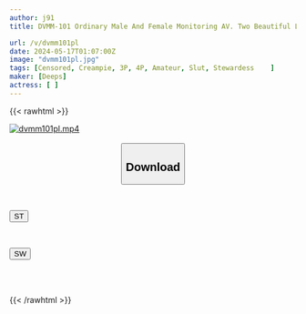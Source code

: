 ```yaml
---
author: j91
title: DVMM-101 Ordinary Male And Female Monitoring AV. Two Beautiful Legged Cabin Attendants And Best Friends Try Their First 5-point Erotic Attack! 2 While Being Tongue-tied, Both Nipples Are Teased And The Testicles Are Rubbed To Stop The Pre-cum From Dripping! The CAs, Whose Slutty Hearts Have Sprouted From The Reaction Of The Writhing Man, Pull Out The Small Fry's Cock One After Another! Dick...

url: /v/dvmm101pl
date: 2024-05-17T01:07:00Z
image: "dvmm101pl.jpg"
tags: [Censored, Creampie, 3P, 4P, Amateur, Slut, Stewardess	]
maker: [Deeps]
actress: [ ]
---
```



{{< rawhtml >}}

<div class="video" data-videoid="VywOARVaaQSKRXo">
    <a href="javascript:;">
        <img src="/v/dvmm101pl/dvmm101pl.jpg" width="WIDTH" height="HEIGHT" alt="dvmm101pl.mp4" loading="lazy">
    </a>
</div>

<script type="text/javascript" src="https://j91.asia/asset/on-demand-st.js"></script>

<br>
  <link rel="stylesheet" href="https://j91.asia/asset/bs5.css">
  
  <center>
  <button class="btn btn-primary" type="button" data-bs-toggle="collapse" data-bs-target=".multi-collapse" aria-expanded="false" aria-controls="multiCollapseExample1 multiCollapseExample2"><h2>Download</h2></button></center>
</p>
<div class="row">
  <div class="col">
    <div class="collapse multi-collapse" id="multiCollapseExample1">
      <div class="card card-body">
	      	      <br>
<div class="buttons">  
<p><a href="/v/dvmm101pl/st.html" target="_blank"><button class="btn-hover color-3"><i class="fa fa-download"></i> ST</button></a></p></div>
    </div>
  </div>
</div>
  <div class="col">
    <div class="collapse multi-collapse" id="multiCollapseExample2">
      <div class="card card-body">
	      <br>
<div class="buttons">
<p><a href="/v/dvmm101pl/sw.html" target="_blank"><button class="btn-hover color-2"><i class="fa fa-download"></i> SW</button></a></p></div>
<br><br>
      </div>
    </div>
  </div>
</div>

{{< /rawhtml >}}
